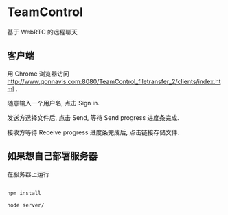 # TeamControl

基于 WebRTC 的远程聊天


## 客户端

用 Chrome 浏览器访问 http://www.gonnavis.com:8080/TeamControl_filetransfer_2/clients/index.html .

随意输入一个用户名, 点击 Sign in.

发送方选择文件后, 点击 Send, 等待 Send progress 进度条完成.

接收方等待 Receive progress 进度条完成后, 点击链接存储文件.

## 如果想自己部署服务器

在服务器上运行

```

npm install

node server/

```
